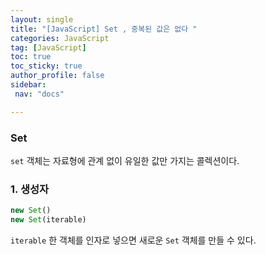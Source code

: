 ```yaml
---
layout: single
title: "[JavaScript] Set , 중복된 값은 없다 "
categories: JavaScript
tag: [JavaScript]
toc: true
toc_sticky: true
author_profile: false
sidebar:
 nav: "docs"

---
```


### Set

`set` 객체는 자료형에 관계 없이 유일한 값만 가지는 콜렉션이다. 

### 1. 생성자

```js
new Set()
new Set(iterable)
```

`iterable` 한 객체를 인자로 넣으면 새로운 `Set` 객체를 만들 수 있다. 
